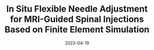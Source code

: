 ---
title: "In Situ Flexible Needle Adjustment for MRI-Guided Spinal Injections Based on Finite Element Simulation"
collection: publications
category: conferences
permalink: /publication/2023_ismr
excerpt: ''
date: 2023-04-19
venue: '2023 International Symposium on Medical Robotics (ISMR)'
paperurl: https://ieeexplore.ieee.org/document/10130218
citation: '<b>Wang, Y.</b>, Xu, Y., Kwok, K., and Iordachita, I. (2023). &quot;In Situ Flexible Needle Adjustment for MRI-Guided Spinal Injections Based on Finite Element Simulation.&quot; <i>2023 International Symposium on Medical Robotics (ISMR)</i>.'
---